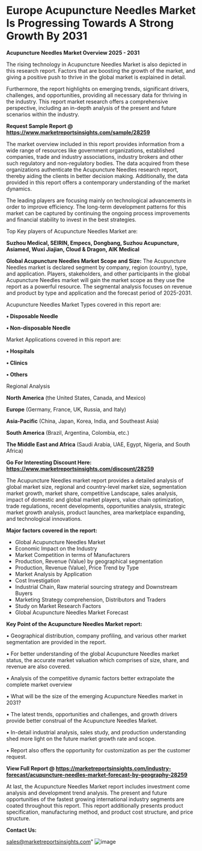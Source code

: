 # Europe Acupuncture Needles Market Is Progressing Towards A Strong Growth By 2031

<Strong> Acupuncture Needles Market Overview 2025 - 2031</strong>

The rising technology in Acupuncture Needles Market is also depicted in this research report. Factors that are boosting the growth of the market, and giving a positive push to thrive in the global market is explained in detail.

Furthermore, the report highlights on emerging trends, significant drivers, challenges, and opportunities, providing all necessary data for thriving in the industry. This report market research offers a comprehensive perspective, including an in-depth analysis of the present and future scenarios within the industry.

<strong>Request Sample Report @ <a href=https://www.marketreportsinsights.com/sample/28259>https://www.marketreportsinsights.com/sample/28259</a></strong>

The market overview included in this report provides information from a wide range of resources like government organizations, established companies, trade and industry associations, industry brokers and other such regulatory and non-regulatory bodies. The data acquired from these organizations authenticate the Acupuncture Needles research report, thereby aiding the clients in better decision making. Additionally, the data provided in this report offers a contemporary understanding of the market dynamics.

The leading players are focusing mainly on technological advancements in order to improve efficiency. The long-term development patterns for this market can be captured by continuing the ongoing process improvements and financial stability to invest in the best strategies.

Top Key players of Acupuncture Needles Market are:

<strong>Suzhou Medical, SEIRIN, Empecs, Dongbang, Suzhou Acupuncture, Asiamed, Wuxi Jiajian, Cloud & Dragon, AIK Medical</strong>

<strong><b>Global Acupuncture Needles Market Scope and Size:</b></strong>
The Acupuncture Needles market is declared segment by company, region (country), type, and application. Players, stakeholders, and other participants in the global Acupuncture Needles market will gain the market scope as they use the report as a powerful resource. The segmental analysis focuses on revenue and product by type and application and the forecast period of 2025-2031.

Acupuncture Needles Market Types covered in this report are:

<strong>• Disposable Needle

• Non-disposable Needle</strong>

Market Applications covered in this report are:

<strong>• Hospitals

• Clinics

• Others</strong> 

Regional Analysis

<strong>North America</strong> (the United States, Canada, and Mexico)

<strong>Europe</strong> (Germany, France, UK, Russia, and Italy)

<strong>Asia-Pacific</strong> (China, Japan, Korea, India, and Southeast Asia)

<strong>South America</strong> (Brazil, Argentina, Colombia, etc.)

<strong>The Middle East and Africa</strong> (Saudi Arabia, UAE, Egypt, Nigeria, and South Africa)

<strong>Go For Interesting Discount Here: <a href=https://www.marketreportsinsights.com/discount/28259>https://www.marketreportsinsights.com/discount/28259</a></strong>

The Acupuncture Needles market report provides a detailed analysis of global market size, regional and country-level market size, segmentation market growth, market share, competitive Landscape, sales analysis, impact of domestic and global market players, value chain optimization, trade regulations, recent developments, opportunities analysis, strategic market growth analysis, product launches, area marketplace expanding, and technological innovations.

<strong><b>Major factors covered in the report:</b></strong>
<ul>
  <li>Global Acupuncture Needles Market </li>
  <li>Economic Impact on the Industry</li>
  <li>Market Competition in terms of Manufacturers</li>
  <li>Production, Revenue (Value) by geographical segmentation</li>
  <li>Production, Revenue (Value), Price Trend by Type</li>
  <li>Market Analysis by Application</li>
  <li>Cost Investigation</li>
  <li>Industrial Chain, Raw material sourcing strategy and Downstream Buyers</li>
  <li>Marketing Strategy comprehension, Distributors and Traders</li>
  <li>Study on Market Research Factors</li>
  <li>Global Acupuncture Needles Market Forecast</li>
</ul>

<strong><b>Key Point of the Acupuncture Needles Market report:</b></strong>

• Geographical distribution, company profiling, and various other market segmentation are provided in the report.

• For better understanding of the global Acupuncture Needles market status, the accurate market valuation which comprises of size, share, and revenue are also covered.

• Analysis of the competitive dynamic factors better extrapolate the complete market overview

• What will be the size of the emerging Acupuncture Needles market in 2031?

• The latest trends, opportunities and challenges, and growth drivers provide better construal of the Acupuncture Needles Market.

• In-detail industrial analysis, sales study, and production understanding shed more light on the future market growth rate and scope.

• Report also offers the opportunity for customization as per the customer request.

<strong><b>View Full Report @ <a href=https://marketreportsinsights.com/industry-forecast/acupuncture-needles-market-forecast-by-geography-28259>https://marketreportsinsights.com/industry-forecast/acupuncture-needles-market-forecast-by-geography-28259</a></b></strong>


At last, the Acupuncture Needles Market report includes investment come analysis and development trend analysis. The present and future opportunities of the fastest growing international industry segments are coated throughout this report. This report additionally presents product specification, manufacturing method, and product cost structure, and price structure.

<strong>Contact Us:</strong>

sales@marketreportsinsights.com"
![image](https://github.com/user-attachments/assets/a3b19781-e6ff-431e-94c4-d6fd894b40d0)
